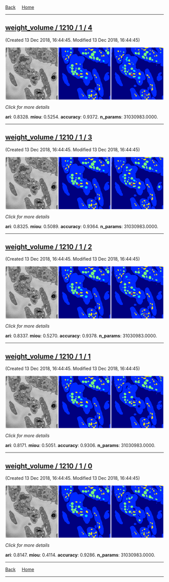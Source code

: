 
[Back](..)&nbsp;&nbsp;&nbsp;&nbsp;&nbsp;[Home](https://leapmanlab.github.io/snapshots)

---

<div class="summary"><a href="4"><h2>weight_volume / 1210 / 1 / 4</h2></a><p>(Created 13 Dec 2018, 16:44:45. Modified 13 Dec 2018, 16:44:45)
</p><a href="4"><img src="4/media/summary.png" align="center"></a><p>
<i>Click for more details</i>
</p></div>

**ari**: 0.8328. **miou**: 0.5254. **accuracy**: 0.9372. **n_params**: 31030983.0000. 

---

<div class="summary"><a href="3"><h2>weight_volume / 1210 / 1 / 3</h2></a><p>(Created 13 Dec 2018, 16:44:45. Modified 13 Dec 2018, 16:44:45)
</p><a href="3"><img src="3/media/summary.png" align="center"></a><p>
<i>Click for more details</i>
</p></div>

**ari**: 0.8325. **miou**: 0.5089. **accuracy**: 0.9364. **n_params**: 31030983.0000. 

---

<div class="summary"><a href="2"><h2>weight_volume / 1210 / 1 / 2</h2></a><p>(Created 13 Dec 2018, 16:44:45. Modified 13 Dec 2018, 16:44:45)
</p><a href="2"><img src="2/media/summary.png" align="center"></a><p>
<i>Click for more details</i>
</p></div>

**ari**: 0.8337. **miou**: 0.5270. **accuracy**: 0.9378. **n_params**: 31030983.0000. 

---

<div class="summary"><a href="1"><h2>weight_volume / 1210 / 1 / 1</h2></a><p>(Created 13 Dec 2018, 16:44:45. Modified 13 Dec 2018, 16:44:45)
</p><a href="1"><img src="1/media/summary.png" align="center"></a><p>
<i>Click for more details</i>
</p></div>

**ari**: 0.8171. **miou**: 0.5051. **accuracy**: 0.9306. **n_params**: 31030983.0000. 

---

<div class="summary"><a href="0"><h2>weight_volume / 1210 / 1 / 0</h2></a><p>(Created 13 Dec 2018, 16:44:45. Modified 13 Dec 2018, 16:44:45)
</p><a href="0"><img src="0/media/summary.png" align="center"></a><p>
<i>Click for more details</i>
</p></div>

**ari**: 0.8147. **miou**: 0.4114. **accuracy**: 0.9286. **n_params**: 31030983.0000. 

---

[Back](..)&nbsp;&nbsp;&nbsp;&nbsp;&nbsp;[Home](https://leapmanlab.github.io/snapshots)

---